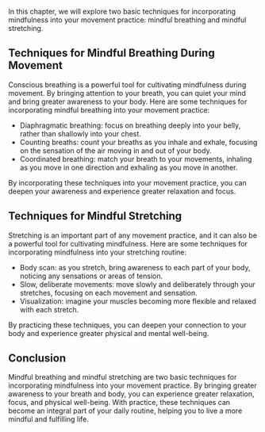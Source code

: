 
In this chapter, we will explore two basic techniques for incorporating mindfulness into your movement practice: mindful breathing and mindful stretching.

Techniques for Mindful Breathing During Movement
------------------------------------------------

Conscious breathing is a powerful tool for cultivating mindfulness during movement. By bringing attention to your breath, you can quiet your mind and bring greater awareness to your body. Here are some techniques for incorporating mindful breathing into your movement practice:

* Diaphragmatic breathing: focus on breathing deeply into your belly, rather than shallowly into your chest.
* Counting breaths: count your breaths as you inhale and exhale, focusing on the sensation of the air moving in and out of your body.
* Coordinated breathing: match your breath to your movements, inhaling as you move in one direction and exhaling as you move in another.

By incorporating these techniques into your movement practice, you can deepen your awareness and experience greater relaxation and focus.

Techniques for Mindful Stretching
---------------------------------

Stretching is an important part of any movement practice, and it can also be a powerful tool for cultivating mindfulness. Here are some techniques for incorporating mindfulness into your stretching routine:

* Body scan: as you stretch, bring awareness to each part of your body, noticing any sensations or areas of tension.
* Slow, deliberate movements: move slowly and deliberately through your stretches, focusing on each movement and sensation.
* Visualization: imagine your muscles becoming more flexible and relaxed with each stretch.

By practicing these techniques, you can deepen your connection to your body and experience greater physical and mental well-being.

## Conclusion

Mindful breathing and mindful stretching are two basic techniques for incorporating mindfulness into your movement practice. By bringing greater awareness to your breath and body, you can experience greater relaxation, focus, and physical well-being. With practice, these techniques can become an integral part of your daily routine, helping you to live a more mindful and fulfilling life.

